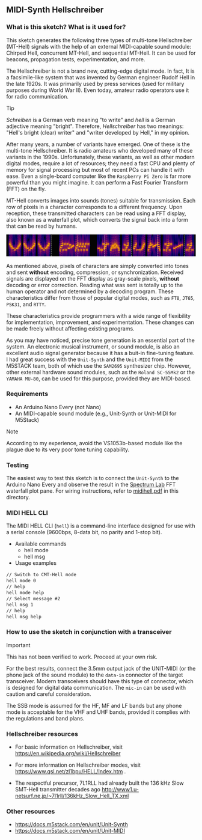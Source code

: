 ## MIDI-Synth Hellschreiber

### What is this sketch? What is it used for?

This sketch generates the following three types of multi-tone Hellschreiber (MT-Hell) signals with the help of an external MIDI-capable sound module: Chirped Hell, concurrent MT-Hell, and sequential MT-Hell. It can be used for beacons, propagation tests, experimentation, and more.

The Hellschreiber is not a brand new, cutting-edge digital mode. In fact, It is a facsimile-like system that was invented by German engineer Rudolf Hell in the late 1920s. It was primarily used by press services (used for military purposes during World War II). Even today, amateur radio operators use it for radio communication.

>[!TIP]
>*Schreiben* is a German verb meaning "to write" and *hell* is a German adjective meaning "bright". Therefore, *Hellschreiber* has two meanings: "Hell's bright (clear) writer" and "writer developed by Hell," in my opinion.

After many years, a number of variants have emerged. One of these is the multi-tone Hellschreiber. It is radio amateurs who developed many of these variants in the 1990s. Unfortunately, these variants, as well as other modern digital modes, require a lot of resources; they need a fast CPU and plenty of memory for signal processing but most of recent PCs can handle it with ease. Even a single-board computer like the `Raspberry Pi Zero` is far more powerful than you might imagine. It can perform a Fast Fourier Transform (FFT) on the fly.

MT-Hell converts images into sounds (tones) suitable for transmission. Each row of pixels in a character corresponds to a different frequency. Upon reception, these transmitted characters can be read using a FFT display, also known as a waterfall plot, which converts the signal back into a form that can be read by humans.

![sample_chirped.png](./extras/sample_chirped.png)

As mentioned above, pixels of characters are simply converted into tones and sent __without__ encoding, compression, or synchronization. Received signals are displayed on the FFT display as gray-scale pixels, __without__ decoding or error correction. Reading what was sent is totally up to the human operator and not determined by a decoding program. These characteristics differ from those of popular digital modes, such as `FT8`, `JT65`, `PSK31`, and `RTTY`.

These characteristics provide programmers with a wide range of flexibility for implementation, improvement, and experimentation. These changes can be made freely without affecting existing programs.

As you may have noticed, precise tone generation is an essential part of the system. An electronic musical instrument, or sound module, is also an excellent audio signal generator because it has a buit-in fine-tuning feature. I had great success with the `Unit-Synth` and the `Unit-MIDI` from the M5STACK team, both of which use the `SAM2695` synthesizer chip. However, other external hardware sound modules, such as the `Roland SC-55Mk2` or the `YAMAHA MU-80`, can be used for this purpose, provided they are MIDI-based.

### Requirements

* An Arduino Nano Every (not Nano)
* An MIDI-capable sound module (e.g., Unit-Synth or Unit-MIDI for M5Stack)

> [!NOTE]
> According to my experience, avoid the VS1053b-based module like the plague due to its very poor tone tuning capability.


### Testing

The easiest way to test this sketch is to connect the `Unit-Synth` to the Arduino Nano Every and observe the result in the [Spectrum Lab](https://www.qsl.net/dl4yhf/spectra1.html) FFT waterfall plot pane. For wiring instructions, refer to [midihell.pdf](./extras/midihell.pdf) in this directory.

### MIDI HELL CLI

The MIDI HELL CLI (`hell`) is a command-line interface designed for use with a serial console (9600bps, 8-data bit, no parity and 1-stop bit). 

* Available commands
  * hell mode
  * hell msg
* Usage examples

```
// Switch to CMT-Hell mode
hell mode 0
// help
hell mode help
// Select message #2
hell msg 1
// help
hell msg help
```

### How to use the sketch in conjunction with a transceiver

> [!IMPORTANT]
>  This has not been verified to work. Proceed at your own risk.

For the best results, connect the 3.5mm output jack of the UNIT-MIDI (or the phone jack of the sound module) to the `data-in` connector of the target transceiver. Modern transceivers should have this type of connector, which is designed for digital data communication. The `mic-in` can be used with caution and careful consideration.

The SSB mode is assumed for the HF, MF and LF bands but any phone mode is acceptable for the VHF and UHF bands, provided it complies with the regulations and band plans.

### Hellschreiber resources

* For basic information on Hellschreiber, visit
https://en.wikipedia.org/wiki/Hellschreiber

* For more information on Hellschreiber modes, visit https://www.qsl.net/zl1bpu/HELL/Index.htm .

* The respectful precursor, 7L1RLL had already built the 136 kHz Slow SMT-Hell transmitter decades ago
http://www1.u-netsurf.ne.jp/~7l1rll/136kHz_Slow_Hell_TX.xml

### Other resources
* https://docs.m5stack.com/en/unit/Unit-Synth
* https://docs.m5stack.com/en/unit/Unit-MIDI
